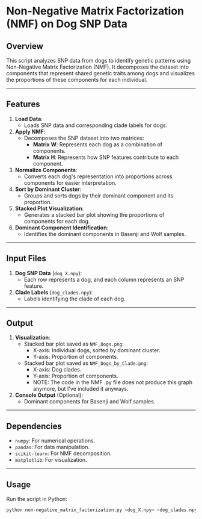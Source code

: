 # Non-Negative Matrix Factorization (NMF) on Dog SNP Data

## Overview
This script analyzes SNP data from dogs to identify genetic patterns using Non-Negative Matrix Factorization (NMF). It decomposes the dataset into components that represent shared genetic traits among dogs and visualizes the proportions of these components for each individual.

---

## Features
1. **Load Data**:
   - Loads SNP data and corresponding clade labels for dogs.
2. **Apply NMF**:
   - Decomposes the SNP dataset into two matrices:
     - **Matrix W**: Represents each dog as a combination of components.
     - **Matrix H**: Represents how SNP features contribute to each component.
3. **Normalize Components**:
   - Converts each dog's representation into proportions across components for easier interpretation.
4. **Sort by Dominant Cluster**:
   - Groups and sorts dogs by their dominant component and its proportion.
5. **Stacked Plot Visualization**:
   - Generates a stacked bar plot showing the proportions of components for each dog.
6. **Dominant Component Identification**:
   - Identifies the dominant components in Basenji and Wolf samples.

---

## Input Files
1. **Dog SNP Data** (`dog_X.npy`):
   - Each row represents a dog, and each column represents an SNP feature.
2. **Clade Labels** (`dog_clades.npy`):
   - Labels identifying the clade of each dog.

---

## Output
1. **Visualization**:
   - Stacked bar plot saved as `NMF_Dogs.png`:
     - X-axis: Individual dogs, sorted by dominant cluster.
     - Y-axis: Proportion of components.
   - Stacked bar plot saved as `NMF_Dogs_by_Clade.png`: 
     - X-axis: Dog clades.
     - Y-axis: Proportion of components.
     - NOTE: The code in the NMF .py file does not produce this graph anymore, but I've included it anyways. 
2. **Console Output** (Optional):
   - Dominant components for Basenji and Wolf samples.

---

## Dependencies
- `numpy`: For numerical operations.
- `pandas`: For data manipulation.
- `scikit-learn`: For NMF decomposition.
- `matplotlib`: For visualization.

---

## Usage
Run the script in Python:
```bash
python non-negative_matrix_factorization.py <dog_X.npy> <dog_clades.npy>
